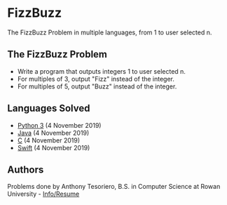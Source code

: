 # FizzBuzz
The FizzBuzz Problem in multiple languages, from 1 to user selected n.

## The FizzBuzz Problem
- Write a program that outputs integers 1 to user selected n.
- For multiples of 3, output "Fizz" instead of the integer.
- For multiples of 5, output "Buzz" instead of the integer.

## Languages Solved
- [Python 3](FizzBuzz.py) (4 November 2019)
- [Java](FizzBuzz.java) (4 November 2019)
- [C](FizzBuzz.c) (4 November 2019)
- [Swift](FizzBuzz.swift) (4 November 2019)

## Authors
Problems done by Anthony Tesoriero, B.S. in Computer Science at Rowan University - [Info/Resume](http://anttes.com)
